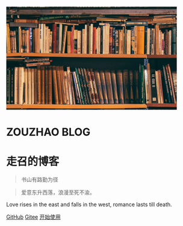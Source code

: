 <!-- _coverpage.md -->


![1234](images/1657628516106.png)

# **ZOUZHAO BLOG**

# **走召的博客**

>  书山有路勤为径

 > 爱意东升西落，浪漫至死不渝。

Love rises in the east and falls in the west, romance lasts till death.

[GitHub](https://github.com/zouzhaozzzz )		[Gitee](https://gitee.com/zouzhaoz) 	[开始使用](/README.md)












